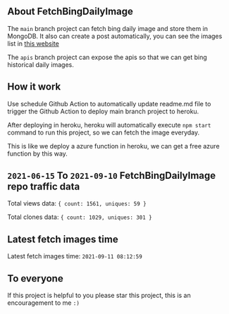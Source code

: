 ## About FetchBingDailyImage

The `main` branch project can fetch bing daily image and store them in MongoDB.
It also can create a post automatically, you can see the images list in [this website](https://oursalbum.netlify.app)

The `apis` branch project can expose the apis so that we can get bing historical daily images.

## How it work

Use schedule Github Action to automatically update readme.md file to trigger the Github Action to deploy main branch project to heroku.

After deploying in heroku, heroku will automatically execute `npm start` command to run this project, so we can fetch the image everyday.

This is like we deploy a azure function in heroku, we can get a free azure function by this way.

## `2021-06-15` To `2021-09-10` FetchBingDailyImage repo traffic data

Total views data: `{ count: 1561, uniques: 59 }`

Total clones data: `{ count: 1029, uniques: 301 }`

## Latest fetch images time

Latest fetch images time: `2021-09-11 08:12:59`

## To everyone

If this project is helpful to you please star this project, this is an encouragement to me `:)`



